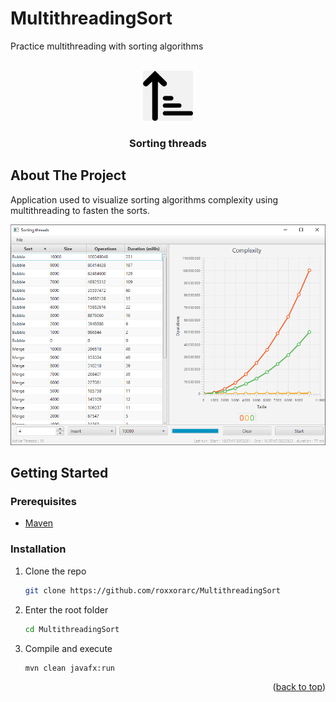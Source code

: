 # MultithreadingSort
Practice multithreading with sorting algorithms

<a name="readme-top"></a>


<!-- PROJECT LOGO -->
<br />
<div align="center">
  <a href="">
    <img src="src\main\resources\icon.png" alt="Logo" width="80" height="80">
  </a>

  <h3 align="center">Sorting threads</h3>
  </div>



## About The Project

Application used to visualize sorting algorithms complexity using multithreading to fasten the sorts.

[![product-screenshot]](https://github.com/roxxorarc/MultithreadingSort)


## Getting Started



### Prerequisites

* [Maven](https://maven.apache.org/install.html)
  

### Installation
1. Clone the repo
   ```sh
   git clone https://github.com/roxxorarc/MultithreadingSort
   ```
2. Enter the root folder
   ```sh
   cd MultithreadingSort
   ```
3. Compile and execute
   ```
   mvn clean javafx:run
   ```

<p align="right">(<a href="#readme-top">back to top</a>)</p>





[product-screenshot]: screen.png